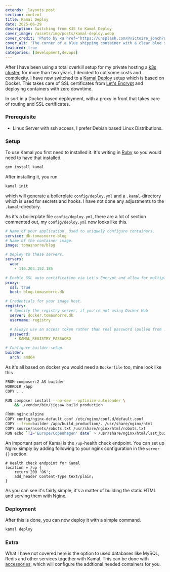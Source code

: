 ```yaml
---
extends: _layouts.post
section: content
title: Kamal Deploy
date: 2025-06-29
description: Switching from K3S to Kamal Deploy
cover_image: /assets/img/posts/kamal-deploy.webp
cover_credit: 'Photo by <a href="https://unsplash.com/@victoire_jonch?utm_content=creditCopyText&utm_medium=referral&utm_source=unsplash">Victoire Joncheray</a> on <a href="https://unsplash.com/photos/blue-intermodal-container-XsP7GCLMWjM?utm_content=creditCopyText&utm_medium=referral&utm_source=unsplash">Unsplash</a>'
cover_alt: 'The corner of a blue shipping container with a clear blue sky in the background'
featured: true
categories: [development,devops]
---
```


After I have been using a total overkill setup for my private hosting a [k3s cluster](https://k3s.io/), for more than two years, I decided to cut some costs and complexity.
I have now switched to a [Kamal Deploy](https://kamal-deploy.org/) setup which is based on Docker. This takes care of SSL certificates from [Let's Encrypt](https://letsencrypt.org/) and deploying containers with zero downtime.

In sort in a Docker based deployment, with a proxy in front that takes care of routing and SSL certificates.

### Prerequisite

* Linux Server with ssh access, I prefer Debian based Linux Distributions.

### Setup

To use Kamal you first need to installed it. It's writing in [Ruby](https://www.ruby-lang.org/en/) so you would need to have that installed.

```bash
gem install kamal
```

After installing it, you run

```bash
kamal init
```

which will generate a boilerplate `config/deploy.yml` and a `.kamal`-directory which is used for secrets and hooks. I have not done any adjustments to the `.kamal`-directory.

As it's a boilerplate file `config/deploy.yml`, there are a lot of section commented out, my `config/deploy.yml` now looks like this.

```yaml
# Name of your application. Used to uniquely configure containers.
service: dk-tomasnorre-blog
# Name of the container image.
image: tomasnorre/blog

# Deploy to these servers.
servers:
  web:
    - 116.203.152.185

# Enable SSL auto certification via Let's Encrypt and allow for multiple apps on a single web server.
proxy:
  ssl: true
  host: blog.tomasnorre.dk

# Credentials for your image host.
registry:
  # Specify the registry server, if you're not using Docker Hub
  server: docker.tomasnorre.dk
  username: registry

  # Always use an access token rather than real password (pulled from .kamal/secrets).
  password:
    - KAMAL_REGISTRY_PASSWORD

# Configure builder setup.
builder:
  arch: amd64
```

As it's all based on docker you would need a `Dockerfile` too, mine look like this

```bash
FROM composer:2 AS builder
WORKDIR /app
COPY . .

RUN composer install --no-dev --optimize-autoloader \
    && ./vendor/bin/jigsaw build production

FROM nginx:alpine
COPY config/nginx-default.conf /etc/nginx/conf.d/default.conf
COPY --from=builder /app/build_production/. /usr/share/nginx/html
COPY source/assets/robots.txt /usr/share/nginx/html/robots.txt
RUN echo `TZ='Europe/Copenhagen' date` > /usr/share/nginx/html/last_build.txt
```

An important part of Kamal is the `/up`-health check endpoint. You can set up Nginx simply by adding following to your nginx configuration in the `server {}` section.

```apacheconf
# Health check endpoint for Kamal
location = /up {
    return 200 'OK';
    add_header Content-Type text/plain;
}
```

As you can see it's fairly simple, it's a matter of building the static HTML and serving them with Nginx.

### Deployment

After this is done, you can now deploy it with a simple command.

```bash
kamal deploy
```

### Extra

What I have not covered here is the option to used databases like MySQL, Redis and other services together with Kamal.
This can be done with [accessories](https://kamal-deploy.org/docs/configuration/accessories/), which will configure the addtional needed containers for you.